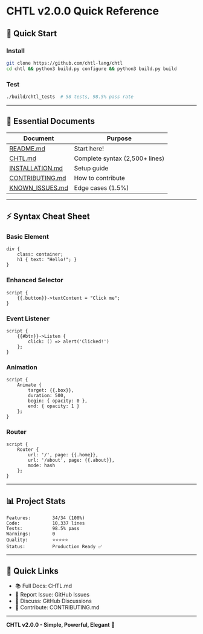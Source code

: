 # CHTL v2.0.0 Quick Reference

## 🚀 Quick Start

### Install
```bash
git clone https://github.com/chtl-lang/chtl
cd chtl && python3 build.py configure && python3 build.py build
```

### Test
```bash
./build/chtl_tests  # 58 tests, 98.5% pass rate
```

---

## 📖 Essential Documents

| Document | Purpose |
|----------|---------|
| [README.md](README.md) | Start here! |
| [CHTL.md](CHTL.md) | Complete syntax (2,500+ lines) |
| [INSTALLATION.md](INSTALLATION.md) | Setup guide |
| [CONTRIBUTING.md](CONTRIBUTING.md) | How to contribute |
| [KNOWN_ISSUES.md](KNOWN_ISSUES.md) | Edge cases (1.5%) |

---

## ⚡ Syntax Cheat Sheet

### Basic Element
```chtl
div {
    class: container;
    h1 { text: "Hello!"; }
}
```

### Enhanced Selector
```chtl
script {
    {{.button}}->textContent = "Click me";
}
```

### Event Listener
```chtl
script {
    {{#btn}}->Listen {
        click: () => alert('Clicked!')
    };
}
```

### Animation
```chtl
script {
    Animate {
        target: {{.box}},
        duration: 500,
        begin: { opacity: 0 },
        end: { opacity: 1 }
    };
}
```

### Router
```chtl
script {
    Router {
        url: '/', page: {{.home}},
        url: '/about', page: {{.about}},
        mode: hash
    };
}
```

---

## 📊 Project Stats

```
Features:        34/34 (100%)
Code:            10,337 lines  
Tests:           98.5% pass
Warnings:        0
Quality:         ⭐⭐⭐⭐⭐
Status:          Production Ready ✅
```

---

## 🔗 Quick Links

- 📚 Full Docs: CHTL.md
- 🐛 Report Issue: GitHub Issues
- 💬 Discuss: GitHub Discussions
- 🤝 Contribute: CONTRIBUTING.md

---

**CHTL v2.0.0 - Simple, Powerful, Elegant** 🌟
